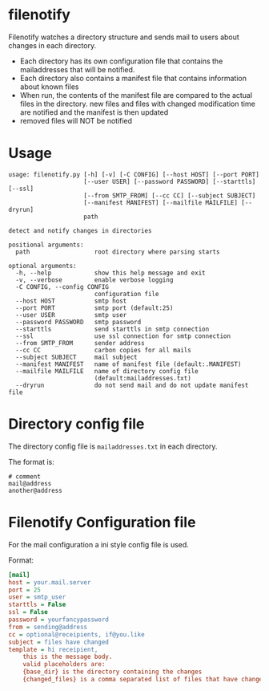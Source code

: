 # filenotify


Filenotify watches a directory structure and sends mail to users about changes in each directory.

- Each directory has its own configuration file that contains the mailaddresses that will be notified.
- Each directory also contains a manifest file that contains information about known files
- When run, the contents of the manifest file are compared to the actual files in the directory.
  new files and files with changed modification time are notified and the manifest is then updated
- removed files will NOT be notified

# Usage

```
usage: filenotify.py [-h] [-v] [-C CONFIG] [--host HOST] [--port PORT]
                     [--user USER] [--password PASSWORD] [--starttls] [--ssl]
                     [--from SMTP_FROM] [--cc CC] [--subject SUBJECT]
                     [--manifest MANIFEST] [--mailfile MAILFILE] [--dryrun]
                     path

detect and notify changes in directories

positional arguments:
  path                  root directory where parsing starts

optional arguments:
  -h, --help            show this help message and exit
  -v, --verbose         enable verbose logging
  -C CONFIG, --config CONFIG
                        configuration file
  --host HOST           smtp host
  --port PORT           smtp port (default:25)
  --user USER           smtp user
  --password PASSWORD   smtp password
  --starttls            send starttls in smtp connection
  --ssl                 use ssl connection for smtp connection
  --from SMTP_FROM      sender address
  --cc CC               carbon copies for all mails
  --subject SUBJECT     mail subject
  --manifest MANIFEST   name of manifest file (default:.MANIFEST)
  --mailfile MAILFILE   name of directory config file
                        (default:mailaddresses.txt)
  --dryrun              do not send mail and do not update manifest file

```

# Directory config file

The directory config file is `mailaddresses.txt` in each directory.

The format is:

```
# comment
mail@address
another@address
```

# Filenotify Configuration file

For the mail configuration a ini style config file is used.

Format:

```ini
[mail]
host = your.mail.server
port = 25
user = smtp_user
starttls = False
ssl = False
password = yourfancypassword
from = sending@address
cc = optional@receipients, if@you.like
subject = files have changed
template = hi receipient,
    this is the message body.
    valid placeholders are:
    {base_dir} is the directory containing the changes
    {changed_files} is a comma separated list of files that have changed
```
